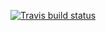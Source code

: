 
<!-- badges: start -->

[![Travis build
status](https://travis-ci.com/nicolasJouvin/FisherEM.svg?branch=master)](https://travis-ci.com/nicolasJouvin/FisherEM)
<!-- badges: end -->
